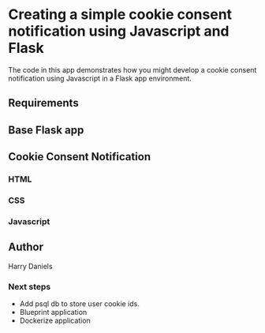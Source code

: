 # Creating a simple cookie consent notification using Javascript and Flask

The code in this app demonstrates how you might develop a cookie consent notification using Javascript in a Flask app environment.

## Requirements

## Base Flask app

## Cookie Consent Notification

### HTML

### CSS

### Javascript

## Author

Harry Daniels

### Next steps
* Add psql db to store user cookie ids.
* Blueprint application
* Dockerize application

